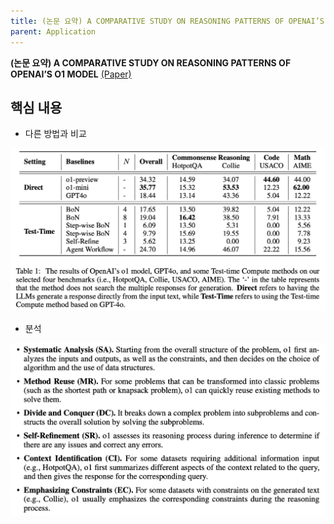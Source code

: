 ```yaml
---
title: (논문 요약) A COMPARATIVE STUDY ON REASONING PATTERNS OF OPENAI’S O1 MODEL
parent: Application
---
```


**(논문 요약) A COMPARATIVE STUDY ON REASONING PATTERNS OF OPENAI’S O1 MODEL** [(Paper)](https://arxiv.org/pdf/2410.13639)

## 핵심 내용
- 다른 방법과 비교  
<img src="/data/papers/gpto1/result.png" width="800" />

- 분석  
<img src="/data/papers/gpto1/analysis.png" width="800" />